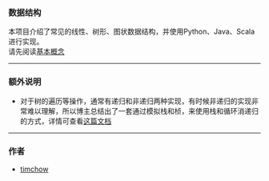 ### 数据结构  

本项目介绍了常见的线性、树形、图状数据结构，并使用Python、Java、Scala进行实现。  
请先阅读[基本概念](https://github.com/tim-chow/DataStructure/tree/master/%E5%9F%BA%E6%9C%AC%E6%A6%82%E5%BF%B5)  

---

### 额外说明

* 对于树的遍历等操作，通常有递归和非递归两种实现，有时候非递归的实现非常难以理解，所以博主总结出了一套通过模拟栈和桢，来使用栈和循环消递归的方式，详情可查看[这篇文档](http://timd.cn/2017/01/19/eliminate-recursion/)  

---

### 作者

* [timchow](http://timd.cn)